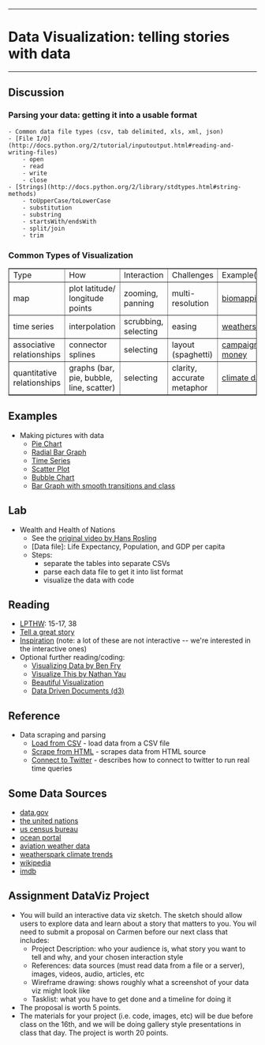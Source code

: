 --------------------------------

# Data Visualization: telling stories with data
--------------------------------

## Discussion
### Parsing your data: getting it into a usable format
	- Common data file types (csv, tab delimited, xls, xml, json)
	- [File I/O](http://docs.python.org/2/tutorial/inputoutput.html#reading-and-writing-files)
		- open
		- read
		- write
		- close
	- [Strings](http://docs.python.org/2/library/stdtypes.html#string-methods)
		- toUpperCase/toLowerCase 
		- substitution 
		- substring
		- startsWith/endsWith
		- split/join
		- trim

### Common Types of Visualization
<table border="1">
<tr><td> Type </td><td> How </td><td> Interaction </td><td> Challenges </td><td> Example(s) </td></tr>

<tr><td> map </td><td> plot latitude/ longitude points </td><td> zooming, panning </td><td> multi-resolution </td><td> <a href="http://www.sf.biomapping.net/map.htm">biomapping</a> </td></tr>

<tr><td> time series </td><td> interpolation </td><td> scrubbing, selecting </td><td> easing </td><td> <a href="http://weatherspark.com">weatherspark</a> </td></tr>

<tr><td> associative relationships </td><td> connector splines </td><td> selecting </td><td> layout (spaghetti) </td><td> <a href="http://www.propublica.org/special/a-tangled-web">campaign money</a> </td></tr>

<tr><td> quantitative relationships </td><td> graphs (bar, pie, bubble, line, scatter) </td><td> selecting </td><td> clarity, accurate metaphor </td><td> <a href="http://www.climateinstitute.org.au/global-climate-leadership-review-2012.html/section/479">climate data</a> </td></tr>
</table>

## Examples
- Making pictures with data
	- [Pie Chart](pcad.py?page=10-dataviz/pie.py)
	- [Radial Bar Graph](pcad.py?page=10-dataviz/radialBars.py)
	- [Time Series](pcad.py?page=10-dataviz/timeSeries.py)
	- [Scatter Plot](pcad.py?page=10-dataviz/scatter.py)
	- [Bubble Chart](pcad.py?page=10-dataviz/bubble.py)
	- [Bar Graph with smooth transitions and class](pcad.py?page=10-dataviz/smoothBars.py)

## Lab
- Wealth and Health of Nations 
	- See the [original video by Hans Rosling]
	- [Data file]: Life Expectancy, Population, and GDP per capita
	- Steps:
		- separate the tables into separate CSVs
		- parse each data file to get it into list format
		- visualize the data with code
		
[original video by Hans Rosling]: http://www.youtube.com/watch?feature=player_embedded&v=jbkSRLYSojo
[Data]: pcad.py?page=10-dataviz/HealthAndWealthOfNationsData.xls

## Reading
 - [LPTHW][]: 15-17, 38
 - [Tell a great story](http://flowingdata.com/2008/10/10/great-data-visualization-tells-a-great-story/)
 - [Inspiration](http://flowingdata.com/) (note: a lot of these are not interactive -- we're interested in the interactive ones)
 - Optional further reading/coding:
 	- [Visualizing Data by Ben Fry](http://books.google.com/books?id=6jsVAiULQBgC&lpg=PP1&pg=PP1#v=onepage&q&f=false)
 	- [Visualize This by Nathan Yau](http://books.google.com/books?id=CB9XRIv9oigC&lpg=PP1&dq=978-0470944882&pg=PP1#v=onepage&q&f=false)
 	- [Beautiful Visualization](http://books.google.com/books?id=TKh6fdlKwfMC&lpg=PP1&dq=978-1449379865&pg=PP1#v=onepage&q&f=false)
 	- [Data Driven Documents (d3)](http://d3js.org/) 

## Reference
- Data scraping and parsing
	- [Load from CSV][] - load data from a CSV file 
	- [Scrape from HTML][] - scrapes data from HTML source
	- [Connect to Twitter][] - describes how to connect to twitter to run real time queries

[Load from CSV]: http://docs.python.org/2/library/csv.html
[Scrape from HTML]: http://www.crummy.com/software/BeautifulSoup/bs4/doc/
[Connect to Twitter]: http://blog.blprnt.com/blog/blprnt/updated-quick-tutorial-processing-twitter


## Some Data Sources
 - [data.gov](http://data.gov)
 - [the united nations](http://unstats.un.org/unsd/)
 - [us census bureau](http://www.census.gov/main/www/access.html)
 - [ocean portal](http://www.data.gov/communities/node/237/data_tools/feature)
 - [aviation weather data](http://aviationweather.gov/adds/)
 - [weatherspark climate trends](http://weatherspark.com/climatetrends/data)
 - [wikipedia](http://en.wikipedia.org/wiki/Wikipedia:Database_download)
 - [imdb](http://www.imdb.com/interfaces)

## Assignment DataViz Project
- You will build an interactive data viz sketch.  The sketch should allow users to explore data and learn about a story that matters to you.  You wil need to submit a proposal on Carmen before our next class that includes:
    - Project Description: who your audience is, what story you want to tell and why, and your chosen interaction style
    - References: data sources (must read data from a file or a server), images, videos, audio, articles, etc
    - Wireframe drawing: shows roughly what a screenshot of your data viz might look like
    - Tasklist: what you have to get done and a timeline for doing it
- The proposal is worth 5 points.
- The materials for your project (i.e. code, images, etc) will be due before class on the 16th, and we will be doing gallery style presentations in class that day.  The project is worth 20 points.

[LPTHW]: http://learnpythonthehardway.org/book/
